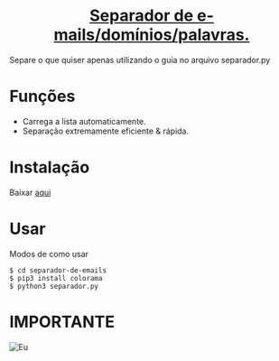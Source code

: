<div align="center">
  <a href="https://github.com/playboynkz/separador-de-emails">
  <h1>Separador de e-mails/domínios/palavras. </h1>
     
  </a>
</div>

Separe o que quiser apenas utilizando o guia no arquivo separador.py

# Funções
- Carrega a lista automaticamente.
- Separação extremamente eficiente & rápida.


# Instalação

Baixar [aqui](https://codeload.github.com/playboynkz/separador-de-emails/zip/refs/heads/main)

# Usar
Modos de como usar

    $ cd separador-de-emails
    $ pip3 install colorama
    $ python3 separador.py

# IMPORTANTE

![Eu](https://imgur.com/a/m3iAaZn)
